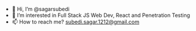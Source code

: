 - 👋 Hi, I’m @sagarsubedi
- 👀 I’m interested in Full Stack JS Web Dev, React and Penetration Testing
- 📫 How to reach me? subedi.sagar.1212@gmail.com

<!---
sagarsubedi/sagarsubedi is a ✨ special ✨ repository because its `README.md` (this file) appears on your GitHub profile.
You can click the Preview link to take a look at your changes.
--->

